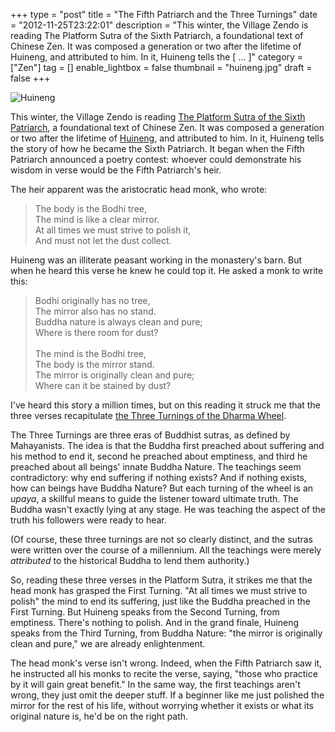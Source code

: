 +++
type = "post"
title = "The Fifth Patriarch and the Three Turnings"
date = "2012-11-25T23:22:01"
description = "This winter, the Village Zendo is reading The Platform Sutra of the Sixth Patriarch, a foundational text of Chinese Zen. It was composed a generation or two after the lifetime of Huineng, and attributed to him. In it, Huineng tells the [ ... ]"
category = ["Zen"]
tag = []
enable_lightbox = false
thumbnail = "huineng.jpg"
draft = false
+++

<p><img style="display:block; margin-left:auto; margin-right:auto;" src="huineng.jpg" alt="Huineng" title="huineng.jpg" border="0"   /></p>
<p>This winter, the Village Zendo is reading <a href="http://www.amazon.com/gp/product/B007QXW92G/">The Platform Sutra of the Sixth Patriarch</a>, a foundational text of Chinese Zen. It was composed a generation or two after the lifetime of <a href="http://en.wikipedia.org/wiki/Huineng">Huineng</a>, and attributed to him. In it, Huineng tells the story of how he became the Sixth Patriarch. It began when the Fifth Patriarch announced a poetry contest: whoever could demonstrate his wisdom in verse would be the Fifth Patriarch's heir.</p>
<p>The heir apparent was the aristocratic head monk, who wrote:</p>
<blockquote>
<p>The body is the Bodhi tree,<br/>
The mind is like a clear mirror.<br/>
At all times we must strive to polish it,<br/>
And must not let the dust collect.</p>
</blockquote>
<p>Huineng was an illiterate peasant working in the monastery's barn. But when he heard this verse he knew he could top it. He asked a monk to write this:</p>
<blockquote>
<p>Bodhi originally has no tree,<br/>
The mirror also has no stand.<br/>
Buddha nature is always clean and pure;<br/>
Where is there room for dust?<br/>
<br/>
The mind is the Bodhi tree,<br/>
The body is the mirror stand.<br/>
The mirror is originally clean and pure;<br/>
Where can it be stained by dust?</p>
</blockquote>
<p>I've heard this story a million times, but on this reading it struck me that the three verses recapitulate <a href="http://en.wikipedia.org/wiki/Three_Turnings_of_the_Wheel_of_Dharma">the Three Turnings of the Dharma Wheel</a>.</p>
<p>The Three Turnings are three eras of Buddhist sutras, as defined by Mahayanists. The idea is that the Buddha first preached about suffering and his method to end it, second he preached about emptiness, and third he preached about all beings' innate Buddha Nature. The teachings seem contradictory: why end suffering if nothing exists? And if nothing exists, how can beings have Buddha Nature? But each turning of the wheel is an <em>upaya</em>, a skillful means to guide the listener toward ultimate truth. The Buddha wasn't exactly lying at any stage. He was teaching the aspect of the truth his followers were ready to hear.</p>
<p>(Of course, these three turnings are not so clearly distinct, and the sutras were written over the course of a millennium. All the teachings were merely <em>attributed</em> to the historical Buddha to lend them authority.)</p>
<p>So, reading these three verses in the Platform Sutra, it strikes me that the head monk has grasped the First Turning. "At all times we must strive to polish" the mind to end its suffering, just like the Buddha preached in the First Turning. But Huineng speaks from the Second Turning, from emptiness. There's nothing to polish. And in the grand finale, Huineng speaks from the Third Turning, from Buddha Nature: "the mirror is originally clean and pure," we are already enlightenment.</p>
<p>The head monk's verse isn't wrong. Indeed, when the Fifth Patriarch saw it, he instructed all his monks to recite the verse, saying, "those who practice by it will gain great benefit." In the same way, the first teachings aren't wrong, they just omit the deeper stuff. If a beginner like me just polished the mirror for the rest of his life, without worrying whether it exists or what its original nature is, he'd be on the right path.</p>

